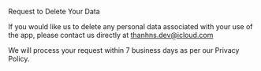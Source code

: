 Request to Delete Your Data

If you would like us to delete any personal data associated with your use of the app, please contact us directly at thanhns.dev@icloud.com

We will process your request within 7 business days as per our Privacy Policy.
